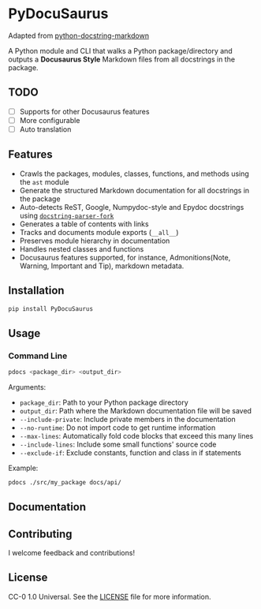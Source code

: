# PyDocuSaurus


Adapted from [python-docstring-markdown](https://github.com/criccomini/python-docstring-markdown)

A Python module and CLI that walks a Python package/directory and outputs a **Docusaurus Style** Markdown files from all docstrings in the package.


## TODO

- [ ] Supports for other Docusaurus features
- [ ] More configurable
- [ ] Auto translation

## Features

- Crawls the packages, modules, classes, functions, and methods using the `ast` module
- Generate the structured Markdown documentation for all docstrings in the package
- Auto-detects ReST, Google, Numpydoc-style and Epydoc docstrings using [`docstring-parser-fork`](https://pypi.org/project/docstring-parser-fork/)
- Generates a table of contents with links
- Tracks and documents module exports (`__all__`)
- Preserves module hierarchy in documentation
- Handles nested classes and functions
- Docusaurus features supported, for instance, Admonitions(Note, Warning, Important and Tip), markdown metadata.

## Installation

```bash
pip install PyDocuSaurus
```

## Usage

### Command Line

```bash
pdocs <package_dir> <output_dir>
```

Arguments:
- `package_dir`: Path to your Python package directory
- `output_dir`: Path where the Markdown documentation file will be saved
- `--include-private`: Include private members in the documentation
- `--no-runtime`: Do not import code to get runtime information
- `--max-lines`: Automatically fold code blocks that exceed this many lines
- `--include-lines`: Include some small functions' source code
- `--exclude-if`: Exclude constants, function and class in if statements

Example:
```bash
pdocs ./src/my_package docs/api/
```

## Documentation


## Contributing

I welcome feedback and contributions!

## License

CC-0 1.0 Universal. See the [LICENSE](LICENSE) file for more information.
